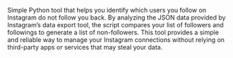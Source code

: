 Simple Python tool that helps you identify which users you follow on Instagram do not follow you back. By analyzing the JSON data provided by Instagram’s data export tool, the script compares your list of followers and followings to generate a list of non-followers. This tool provides a simple and reliable way to manage your Instagram connections without relying on third-party apps or services that may steal your data.

